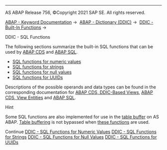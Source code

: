   

* * *

AS ABAP Release 756, ©Copyright 2021 SAP SE. All rights reserved.

[ABAP - Keyword Documentation](javascript:call_link\('abenabap.htm'\)) →  [ABAP - Dictionary (DDIC)](javascript:call_link\('abenabap_dictionary.htm'\)) →  [DDIC - Built-In Functions](javascript:call_link\('abenddic_builtin_functions.htm'\)) → 

DDIC - SQL Functions

The following sections summarize the built-in SQL functions that can be used by [ABAP CDS](javascript:call_link\('abenabap_cds_glosry.htm'\) "Glossary Entry") and [ABAP SQL](javascript:call_link\('abenabap_sql_glosry.htm'\) "Glossary Entry").

-   [SQL functions for numeric values](javascript:call_link\('abensql_functions_numeric.htm'\))
-   [SQL functions for strings](javascript:call_link\('abensql_functions_string.htm'\))
-   [SQL functions for null values](javascript:call_link\('abensql_functions_null.htm'\))
-   [SQL functions for UUIDs](javascript:call_link\('abensql_functions_uuid.htm'\))

Descriptions of the possible operands and data types can be found in the corresponding documentation for [ABAP CDS, DDIC-Based Views](javascript:call_link\('abencds_sql_functions_v1.htm'\)), [ABAP CDS, View Entities](javascript:call_link\('abencds_sql_functions_v2.htm'\)) and [ABAP SQL](javascript:call_link\('abenabap_sql_functions.htm'\)).

Hint

Some SQL functions are also implemented for use in the [table buffer](javascript:call_link\('abentable_buffer_glosry.htm'\) "Glossary Entry") on AS ABAP. [Table buffering](javascript:call_link\('abentable_buffering_glosry.htm'\) "Glossary Entry") is not bypassed when [these functions](javascript:call_link\('abenbuffer_expressions.htm'\)) are used.

Continue
[DDIC - SQL Functions for Numeric Values](javascript:call_link\('abensql_functions_numeric.htm'\))
[DDIC - SQL Functions for Strings](javascript:call_link\('abensql_functions_string.htm'\))
[DDIC - SQL Functions for Null Values](javascript:call_link\('abensql_functions_null.htm'\))
[DDIC - SQL Functions for UUIDs](javascript:call_link\('abensql_functions_uuid.htm'\))